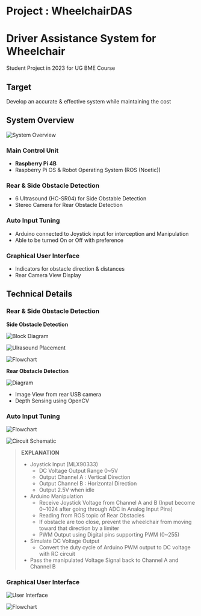 # Project : WheelchairDAS

# **Driver Assistance System for Wheelchair**
Student Project in 2023 for UG BME Course

## Target
Develop an accurate & effective system while maintaining the cost

## System Overview

![System Overview](https://github.com/Sparkl315/WheelchairDAS/blob/aabb8b16f527155dbd48046f216356d7342fad94/documents/diagrams/wheelchairDAS_overview.png)

### Main Control Unit
 - **Raspberry Pi 4B**
 - Raspberry Pi OS & Robot Operating System (ROS (Noetic))
### Rear & Side Obstacle Detection
 - 6 Ultrasound (HC-SR04) for Side Obstable Detection
 - Stereo Camera for Rear Obstacle Detection
### Auto Input Tuning
 - Arduino connected to Joystick input for interception and Manipulation
 - Able to be turned On or Off with preference
### Graphical User Interface
 - Indicators for obstacle direction & distances
 - Rear Camera View Display

## Technical Details
### Rear & Side Obstacle Detection
**Side Obstacle Detection**

![Block Diagram](https://github.com/Sparkl315/WheelchairDAS/blob/e81ffbe4f7ba9f9f652deeda80ca54335e76def7/documents/diagrams/Obstacle_Detection/Block%20diagram%20arduino%20ultrasound.jpeg)

![Ulrasound Placement](https://github.com/Sparkl315/WheelchairDAS/blob/e81ffbe4f7ba9f9f652deeda80ca54335e76def7/documents/diagrams/Obstacle_Detection/Side_obstacle_detection_placement.jpeg)

![Flowchart](https://github.com/Sparkl315/WheelchairDAS/blob/aabb8b16f527155dbd48046f216356d7342fad94/documents/diagrams/Obstacle_Detection/ultrasound%20detection%20flowchart.png)

**Rear Obstacle Detection**

![Diagram](https://github.com/Sparkl315/WheelchairDAS/blob/bd0619c304849e602a6e2abe0e35d30344739d1e/documents/diagrams/Obstacle_Detection/rear_camera.png)

 - Image View from rear USB camera
 - Depth Sensing using OpenCV

### Auto Input Tuning

![Flowchart](https://github.com/Sparkl315/WheelchairDAS/blob/aabb8b16f527155dbd48046f216356d7342fad94/documents/diagrams/Auto_Input_Tuning/Auto_input_tuning_flowchart.png)

![Circuit Schematic](https://github.com/Sparkl315/WheelchairDAS/blob/aabb8b16f527155dbd48046f216356d7342fad94/documents/schematics/auto_input_tuning_schematic.png)

> **EXPLANATION**
> - Joystick Input (MLX90333)
>   - DC Voltage Output Range 0~5V
>   - Output Channel A : Vertical Direction
>   - Output Channel B : Horizontal Direction
>   - Output 2.5V when idle
> - Arduino Manipulation
>   - Receive Joystick Voltage from Channel A and B (Input become 0~1024 after going through ADC in Analog Input Pins)
>   - Reading from ROS topic of Rear Obstacles
>   - If obstacle are too close, prevent the wheelchair from moving toward that direction by a limiter
>   - PWM Output using Digital pins supporting PWM (0~255)
> - Simulate DC Voltage Output
>   - Convert the duty cycle of Arduino PWM output to DC voltage with RC circuit
> - Pass the manipulated Voltage Signal back to Channel A and Channel B

### Graphical User Interface

![User Interface](https://github.com/Sparkl315/WheelchairDAS/blob/cb31a7e01472bf893220d19c017c465a6ef83dc1/documents/diagrams/WheelchairUI/user_interface.png)

![Flowchart](https://github.com/Sparkl315/WheelchairDAS/blob/aabb8b16f527155dbd48046f216356d7342fad94/documents/diagrams/WheelchairUI/wheelchair_ui_flowchart.png)
